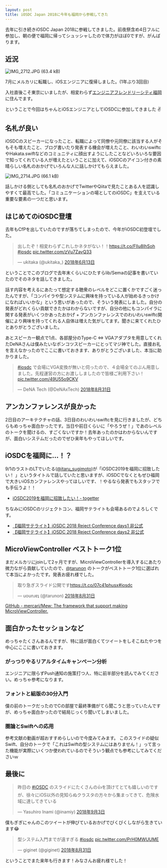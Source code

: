 ```yaml
---
layout: post
title: iOSDC Japan 2018に今年も福岡から参戦してきた
---
```


去年に引き続きiOSDC Japan 2018に参戦してきました。前夜祭含め4日フルに参加し、朝の便で福岡に帰ってシュッシャしたので体力がほぼ0ですが、がんばります。

## 近況

![IMG_2712.JPG (63.4 kB)](https://img.esa.io/uploads/production/attachments/2245/2018/09/03/2884/668d3b89-8635-4910-b7c7-cceaf1773592.JPG)

7月にメルカリに転職し、iOSエンジニアに復帰しました。(1年ぶり3回目)

入社直後こそ東京にいましたが、相変わらず[エンジニアフレンドリーシティ福岡](https://efc.isit.or.jp/)に住んでます。


ということで今回はちゃんとiOSエンジニアとしてiOSDCに参加してきました ✌

## 名札が良い
iOSDCのスピーカーになったこと、転職によって同僚や元同僚に該当する人がそもそも増えたこと、ブログ書いたり発表する機会が増えたこと、わいわいswiftcやHakata.swiftなどのコミュニティに顔出すようにしたことなどいろいろな要因で知ってくれている人が増えたということに加えて、iOSDCのアイコン付きの素晴らしい名札のおかげでいろんな人に話しかけてもらえました。

![IMG_2714.JPG (66.1 kB)](https://img.esa.io/uploads/production/attachments/2245/2018/09/03/2884/b52c9b4e-bdf5-42c8-bf58-fd609e0765ac.JPG)


話しかける側としても名札のおかげでTwitterやQiitaで見たことある人を認識しやすくて最高でした。「コミュニケーションの場としてのiOSDC」を支えている重要な要素の一つだと思います。

## はじめてのiOSDC登壇

去年もCfPを出していたのですが落ちてしまったので、今年がiOSDC初登壇でした。

<blockquote class="twitter-tweet" data-lang="ja"><p lang="ja" dir="ltr">出したぞ！相変わらずこれしかネタがない！！<a href="https://t.co/Fllu8IhSoh">https://t.co/Fllu8IhSoh</a> <a href="https://twitter.com/hashtag/iosdc?src=hash&amp;ref_src=twsrc%5Etfw">#iosdc</a> <a href="https://t.co/zVu7ZavQ33">pic.twitter.com/zVu7ZavQ33</a></p>&mdash; ukitaka (@ukitaka_) <a href="https://twitter.com/ukitaka_/status/1006820397030035457?ref_src=twsrc%5Etfw">2018年6月13日</a></blockquote>
<script async src="https://platform.twitter.com/widgets.js" charset="utf-8"></script>

ということでこのブログで去年末くらいにひたすらlib/Semaの記事を書いていたのでそのネタを話してきました。

<script async class="speakerdeck-embed" data-id="e0ab8643911d44519003414ae6d8c9c9" data-ratio="1.77777777777778" src="//speakerdeck.com/assets/embed.js"></script>

話す内容を考えるにあたって想定する聴衆のレベルをどこに置くかですごく迷ったんですが、「コンパイラや型システムに興味を持っている人が始めるきっかけになればいいかな」という思いがあったので、そういう発表にしました。自分の発表がどれくらい貢献できたかはわからないですが、自分の他にもコンパイラに関する発表がいくつかあったおかげ + アンカンファレンスでのわいわいswiftc開催により興味を持ってくれる人自体は増えた気がしてます。聞きに来てくれたひとありがとうございました。

あとスピーカー観点で1点、各部屋分のType-C ⇔ VGAアダプタを用意してくれたDeNAさんは僕みたいなポンコツスピーカーにとってマジ神でした。直接お礼を言えなかったのでここに書いておきます、ありがとうございました、本当に助かりました。

<blockquote class="twitter-tweet" data-lang="ja"><p lang="ja" dir="ltr"><a href="https://twitter.com/hashtag/iosdc?src=hash&amp;ref_src=twsrc%5Etfw">#iosdc</a> で会場にVGA変換が無いと伺ったので、４会場全てのぶん用意しました。先程運営の方にお渡ししましたので皆様ご利用下さい！ <a href="https://t.co/49U55o9CKV">pic.twitter.com/49U55o9CKV</a></p>&mdash; DeNA Tech (@DeNAxTech) <a href="https://twitter.com/DeNAxTech/status/1035353299715731456?ref_src=twsrc%5Etfw">2018年8月31日</a></blockquote>
<script async src="https://platform.twitter.com/widgets.js" charset="utf-8"></script>


## アンカンファレンスが良かった

2日目のアーキテクチャの話、3日目のわいわいswiftcを見に行きましたが、どちらもめっちゃ面白かったです。当日や前日くらいに「やろうぜ！」であのレベルのトークを聞けるの、すごくないですか！去年あったのかはわからないんですが、面白いシステムだったのでぜひ来年もやってほしいです。

## iOSDCを福岡に…！？
9/1のラストのLTでいたる([@itaru_sugimoto](https://twitter.com/itaru_sugimoto))が「iOSDC2019を福岡に招致したい！ 」というタイトルで話していたと思いますが、iOSDCでなくともぜひ福岡で大きいiOSカンファレンスやってほしいです、！やるなら発表でもスタッフでも手伝うよ！！

- [iOSDC2019を福岡に招致したい！- togetter](https://togetter.com/li/1262495)
 
ちなみにiOSDCのリジェクトコン、福岡サテライトも会場あるのでよろしくです。

- [【福岡サテライト】iOSDC 2018 Reject Conference days1 非公式](https://iosdc-reject-conference.connpass.com/event/95649/)
- [【福岡サテライト】iOSDC 2018 Reject Conference days2 非公式](https://iosdc-reject-conference.connpass.com/event/95651/)

## MicroViewController ベストトーク1位

まだメルカリにjoinして2ヶ月ですが、MicroViewControllerを導入するにあたり微力ながら貢献していたので、[@tarunon](https://twitter.com/tarunon) のトークがベストトーク1位に選ばれて本当によかったです。発表お疲れ様でした。

<blockquote class="twitter-tweet" data-lang="ja"><p lang="ja" dir="ltr">取り急ぎスライド公開です<a href="https://t.co/07c41phusx">https://t.co/07c41phusx</a><a href="https://twitter.com/hashtag/iosdc?src=hash&amp;ref_src=twsrc%5Etfw">#iosdc</a></p>&mdash; uounɹɐʇ (@tarunon) <a href="https://twitter.com/tarunon/status/1035387797232738304?ref_src=twsrc%5Etfw">2018年8月31日</a></blockquote>
<script async src="https://platform.twitter.com/widgets.js" charset="utf-8"></script>

[GitHub - mercari/Mew: The framework that support making MicroViewController.](https://github.com/mercari/Mew)


## 面白かったセッションなど

めっちゃたくさんあるんですが、特に話が面白くてツイートをしそこねたやつを中心にここに書いておきます。

### がっつりやるリアルタイムキャンペーン分析

エンジニアに限らずPush通知の施策打つ人、特に前半部分を読んでみてください。めっちゃ参考になります。

<script async class="speakerdeck-embed" data-id="d201f01436334e1fb86cc4d2f4265cf8" data-ratio="1.77777777777778" src="//speakerdeck.com/assets/embed.js"></script>

### フォントと組版の30分入門

僕の前のトークだったのでCの部屋で最終準備がてら聞こうと思っていたんですが、めっちゃ面白かったので結局じっくり聞いてしまいました。

<script async class="speakerdeck-embed" data-id="7d5cf3daad0146bca7fa106c24406628" data-ratio="1.77777777777778" src="//speakerdeck.com/assets/embed.js"></script>

### 圏論とSwiftへの応用

参考文献の動画が超おすすめらしいので今度みてみます。
このスライドの疑似Swift、自分のトークで「これはSwiftの型システムにはありません！」って言った機能が実際にいくつか使われているのでそういう観点でも参考にしてみてくださいｗ

<script async class="speakerdeck-embed" data-id="e95889fc7cef45a2b0fe769274c24250" data-ratio="1.77777777777778" src="//speakerdeck.com/assets/embed.js"></script>

## 最後に


<blockquote class="twitter-tweet" data-lang="ja"><p lang="ja" dir="ltr">昨日の <a href="https://twitter.com/hashtag/iOSDC?src=hash&amp;ref_src=twsrc%5Etfw">#iOSDC</a> のスライドにたくさんの👍を頂けてとても嬉しいのですが、徐々にiOS以外の見知らぬクラスタの方々から集まってきて、危険水域に達してきている</p>&mdash; Yasuhiro Inami (@inamiy) <a href="https://twitter.com/inamiy/status/1036549763351470080?ref_src=twsrc%5Etfw">2018年9月3日</a></blockquote>
<script async src="https://platform.twitter.com/widgets.js" charset="utf-8"></script>



僕もぎぎにゃんのこのツイートが伸びているおかげでびくびくしながら生きています😂

<blockquote class="twitter-tweet" data-lang="ja"><p lang="ja" dir="ltr">型システム入門までが遠すぎる <a href="https://twitter.com/hashtag/iosdc?src=hash&amp;ref_src=twsrc%5Etfw">#iosdc</a> <a href="https://t.co/PrH0MWUUME">pic.twitter.com/PrH0MWUUME</a></p>&mdash; giginet (@giginet) <a href="https://twitter.com/giginet/status/1035450286318346240?ref_src=twsrc%5Etfw">2018年8月31日</a></blockquote>
<script async src="https://platform.twitter.com/widgets.js" charset="utf-8"></script>


ということでまた来年も行きます！みなさんお疲れ様でした！
